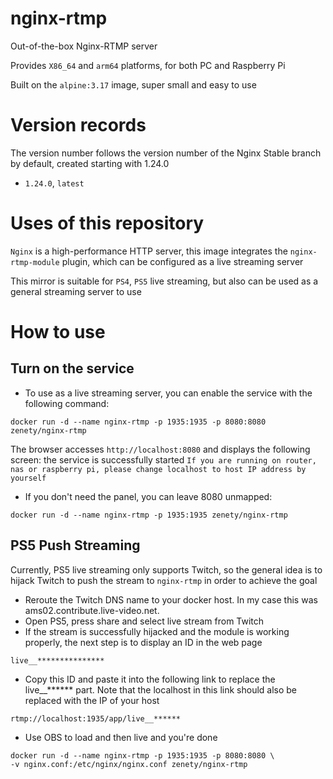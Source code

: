 # nginx-rtmp
Out-of-the-box Nginx-RTMP server

Provides `X86_64` and `arm64` platforms, for both PC and Raspberry Pi

Built on the `alpine:3.17` image, super small and easy to use

# Version records
The version number follows the version number of the Nginx Stable branch by default, created starting with 1.24.0
- `1.24.0`, `latest`

# Uses of this repository
`Nginx` is a high-performance HTTP server, this image integrates the `nginx-rtmp-module` plugin, which can be configured as a live streaming server

This mirror is suitable for `PS4`, `PS5` live streaming, but also can be used as a general streaming server to use

# How to use
## Turn on the service
- To use as a live streaming server, you can enable the service with the following command:

```docker run -d --name nginx-rtmp -p 1935:1935 -p 8080:8080 zenety/nginx-rtmp ```

The browser accesses ``http://localhost:8080`` and displays the following screen: the service is successfully started
``If you are running on router, nas or raspberry pi, please change localhost to host IP address by yourself``
- If you don't need the panel, you can leave 8080 unmapped:

```docker run -d --name nginx-rtmp -p 1935:1935 zenety/nginx-rtmp ```

## PS5 Push Streaming
Currently, PS5 live streaming only supports Twitch, so the general idea is to hijack Twitch to push the stream to `nginx-rtmp` in order to achieve the goal

- Reroute the Twitch DNS name to your docker host. In my case this was ams02.contribute.live-video.net.
- Open PS5, press share and select live stream from Twitch
- If the stream is successfully hijacked and the module is working properly, the next step is to display an ID in the web page

`live__***************`
- Copy this ID and paste it into the following link to replace the live__****** part. Note that the localhost in this link should also be replaced with the IP of your host

`rtmp://localhost:1935/app/live__******`
- Use OBS to load and then live and you're done

```
docker run -d --name nginx-rtmp -p 1935:1935 -p 8080:8080 \
-v nginx.conf:/etc/nginx/nginx.conf zenety/nginx-rtmp
```
